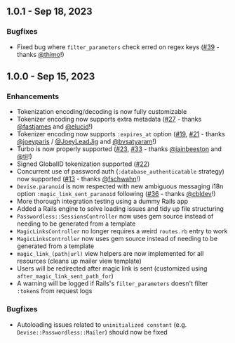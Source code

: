## 1.0.1 - Sep 18, 2023

### Bugfixes

* Fixed bug where `filter_parameters` check erred on regex keys ([#39] - thanks [@thimo]!)

## 1.0.0 - Sep 15, 2023

### Enhancements

* Tokenization encoding/decoding is now fully customizable
* Tokenizer encoding now supports extra metadata ([#27] - thanks [@fastjames] and [@elucid]!)
* Tokenizer encoding now supports `:expires_at` option ([#19], [#21] - thanks [@joeyparis] / [@JoeyLeadJig] and [@bvsatyaram]!)
* Turbo is now properly supported ([#23], [#33] - thanks [@iainbeeston] and [@til]!)
* Signed GlobalID tokenization supported ([#22])
* Concurrent use of password auth (`:database_authenticatable` strategy) now supported ([#13] - thanks [@fschwahn]!)
* `Devise.paranoid` is now respected with new ambiguous messaging i18n option `:magic_link_sent_paranoid` following ([#36] - thanks [@cbldev]!)
* More thorough integration testing using a dummy Rails app
* Added a Rails engine to solve loading issues and tidy up file structuring
* `Passwordless::SessionsController` now uses gem source instead of needing to be generated from a template
* `MagicLinksController` no longer requires a weird `routes.rb` entry to work
* `MagicLinksController` now uses gem source instead of needing to be generated from a template
* `magic_link_(path|url)` view helpers are now implemented for all resources (cleans up mailer view template)
* Users will be redirected after magic link is sent (customized using `after_magic_link_sent_path_for`)
* A warning will be logged if Rails's `filter_parameters` doesn't filter `:token`s from request logs

### Bugfixes

* Autoloading issues related to `uninitialized constant` (e.g.
  `Devise::Passwordless::Mailer`) should now be fixed


[@bvsatyaram]: https://github.com/bvsatyaram
[@cbldev]: https://github.com/cbldev
[@fastjames]: https://github.com/fastjames
[@fschwahn]: https://github.com/fschwahn
[@elucid]: https://github.com/elucid
[@iainbeeston]: https://github.com/iainbeeston
[@joeyparis]: https://github.com/joeyparis
[@JoeyLeadJig]: https://github.com/JoeyLeadJig
[@thimo]: https://github.com/thimo
[@til]: https://github.com/til

[#13]: https://github.com/abevoelker/devise-passwordless/issues/13
[#19]: https://github.com/abevoelker/devise-passwordless/pull/19
[#21]: https://github.com/abevoelker/devise-passwordless/pull/21
[#22]: https://github.com/abevoelker/devise-passwordless/issues/22
[#23]: https://github.com/abevoelker/devise-passwordless/pull/23
[#27]: https://github.com/abevoelker/devise-passwordless/pull/27
[#33]: https://github.com/abevoelker/devise-passwordless/pull/33
[#36]: https://github.com/abevoelker/devise-passwordless/pull/36
[#39]: https://github.com/abevoelker/devise-passwordless/issues/39

